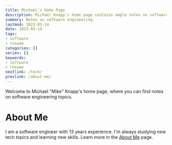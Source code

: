 ```yaml
---
title: Michael's Home Page
description: Michael Knapp's home page contains ample notes on software engineering.
summary: Notes on software engineering.
lastmod: 2023-03-14
date: 2023-03-14
tags:
- software
- resume
categories: []
series: []
keywords:
- software
- resume
nextlink: /tech/
prevlink: /about-me/
---
```


Welcome to Michael "Mike" Knapp's home page, where you can find notes on software engineering topics.

# About Me

I am a software engineer with 13 years experience.  I'm always studying new tech topics and 
learning new skills.  Learn more in the [About Me](/about-me) page.
